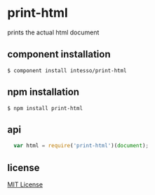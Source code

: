 
# print-html
prints the actual html document

## component installation

    $ component install intesso/print-html

## npm installation

    $ npm install print-html

## api

```javascript
  var html = require('print-html')(document);
```
   
## license
[MIT License](https://github.com/intesso/print-html/blob/master/LICENSE)